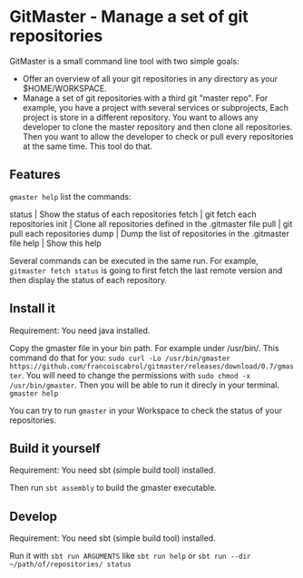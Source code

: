GitMaster - Manage a set of git repositories
=========

GitMaster is a small command line tool with two simple goals:
- Offer an overview of all your git repositories in any directory as your $HOME/WORKSPACE.
- Manage a set of git repositories with a third git "master repo". For example, you have a project with several services or subprojects, Each project is store in a different repository. You want to allows any developer to clone the master repository and then clone all repositories. Then you want to allow the developer to check or pull every repositories at the same time. This tool do that.

Features
--------
`gmaster help` list the commands:

status  | Show the status of each repositories
fetch   | git fetch each repositories
init    | Clone all repositories defined in the .gitmaster file
pull    | git pull each repositories
dump    | Dump the list of repositories in the .gitmaster file
help    | Show this help

Several commands can be executed in the same run. 
For example, `gitmaster fetch status` is going to first fetch the last remote version and then display the status of each repository.

Install it
----------
Requirement: You need java installed.

Copy the gmaster file in your bin path. For example under /usr/bin/.
This command do that for you: `sudo curl -Lo /usr/bin/gmaster https://github.com/francoiscabrol/gitmaster/releases/download/0.7/gmaster`.
You will need to change the permissions with `sudo chmod -x /usr/bin/gmaster`.
Then you will be able to run it direcly in your terminal.
`gmaster help`

You can try to run `gmaster` in your Workspace to check the status of your repositories.

Build it yourself
-----------------

Requirement: You need sbt (simple build tool) installed.

Then run `sbt assembly` to build the gmaster executable.

Develop
----------

Requirement: You need sbt (simple build tool) installed.

Run it with `sbt run ARGUMENTS` like `sbt run help` or `sbt run --dir ~/path/of/repositories/ status`


